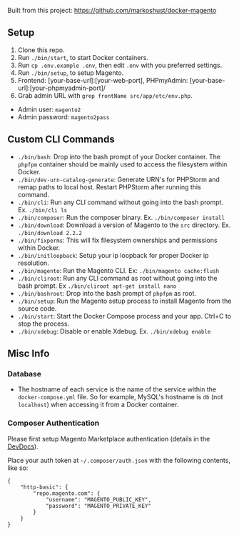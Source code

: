 Built from this project: https://github.com/markoshust/docker-magento

## Setup
1. Clone this repo.
1. Run `./bin/start`, to start Docker containers.
1. Run `cp .env.example .env`, then edit `.env` with you preferred settings.
1. Run `./bin/setup`, to setup Magento.
1. Frontend: [your-base-url]:[your-web-port], PHPmyAdmin: [your-base-url]:[your-phpmyadmin-port]/
1. Grab admin URL with `grep frontName src/app/etc/env.php`.
  * Admin user:  `magento2`
  * Admin password:  `magento2pass`



## Custom CLI Commands

- `./bin/bash`: Drop into the bash prompt of your Docker container. The `phpfpm` container should be mainly used to access the filesystem within Docker.
- `./bin/dev-urn-catalog-generate`: Generate URN's for PHPStorm and remap paths to local host. Restart PHPStorm after running this command.
- `./bin/cli`: Run any CLI command without going into the bash prompt. Ex. `./bin/cli ls`
- `./bin/composer`: Run the composer binary. Ex. `./bin/composer install`
- `./bin/download`: Download a version of Magento to the `src` directory. Ex. `./bin/download 2.2.2`
- `./bin/fixperms`: This will fix filesystem ownerships and permissions within Docker.
- `./bin/initloopback`: Setup your ip loopback for proper Docker ip resolution.
- `./bin/magento`: Run the Magento CLI. Ex: `./bin/magento cache:flush`
- `./bin/cliroot`: Run any CLI command as root without going into the bash prompt. Ex `./bin/cliroot apt-get install nano`
- `./bin/bashroot`: Drop into the bash prompt of `phpfpm` as root.
- `./bin/setup`: Run the Magento setup process to install Magento from the source code.
- `./bin/start`: Start the Docker Compose process and your app. Ctrl+C to stop the process.
- `./bin/xdebug`: Disable or enable Xdebug. Ex. `./bin/xdebug enable`

## Misc Info

### Database

- The hostname of each service is the name of the service within the `docker-compose.yml` file. So for example, MySQL's hostname is `db` (not `localhost`) when accessing it from a Docker container.

### Composer Authentication

Please first setup Magento Marketplace authentication (details in the [DevDocs](http://devdocs.magento.com/guides/v2.0/install-gde/prereq/connect-auth.html)).

Place your auth token at `~/.composer/auth.json` with the following contents, like so:

```
{
    "http-basic": {
        "repo.magento.com": {
            "username": "MAGENTO_PUBLIC_KEY",
            "password": "MAGENTO_PRIVATE_KEY"
        }
    }
}
```
